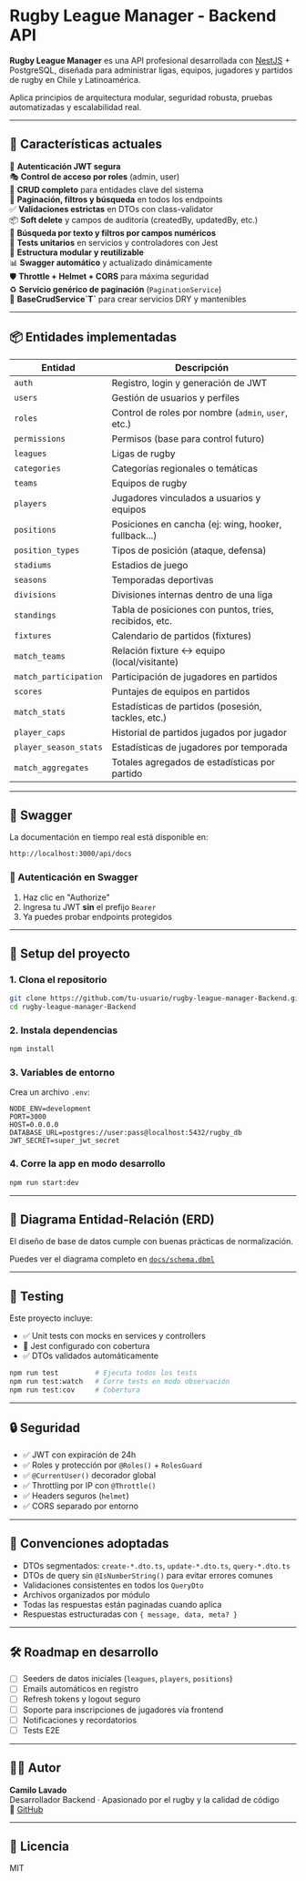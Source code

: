 # Rugby League Manager - Backend API

**Rugby League Manager** es una API profesional desarrollada con [NestJS](https://nestjs.com) + PostgreSQL, diseñada para administrar ligas, equipos, jugadores y partidos de rugby en Chile y Latinoamérica.

Aplica principios de arquitectura modular, seguridad robusta, pruebas automatizadas y escalabilidad real.

---

## 🧱 Características actuales

🔐 **Autenticación JWT segura**  
🎭 **Control de acceso por roles** (admin, user)  
📄 **CRUD completo** para entidades clave del sistema  
🧠 **Paginación, filtros y búsqueda** en todos los endpoints  
✅ **Validaciones estrictas** en DTOs con class-validator  
📦 **Soft delete** y campos de auditoría (createdBy, updatedBy, etc.)  
🔎 **Búsqueda por texto y filtros por campos numéricos**  
🧪 **Tests unitarios** en servicios y controladores con Jest  
🧱 **Estructura modular y reutilizable**  
📊 **Swagger automático** y actualizado dinámicamente  
🛡️ **Throttle + Helmet + CORS** para máxima seguridad  
♻️ **Servicio genérico de paginación** (`PaginationService`)  
🧰 **BaseCrudService\`T\`** para crear servicios DRY y mantenibles

---

## 📦 Entidades implementadas

| Entidad               | Descripción                                            |
| --------------------- | ------------------------------------------------------ |
| `auth`                | Registro, login y generación de JWT                    |
| `users`               | Gestión de usuarios y perfiles                         |
| `roles`               | Control de roles por nombre (`admin`, `user`, etc.)    |
| `permissions`         | Permisos (base para control futuro)                    |
| `leagues`             | Ligas de rugby                                         |
| `categories`          | Categorías regionales o temáticas                      |
| `teams`               | Equipos de rugby                                       |
| `players`             | Jugadores vinculados a usuarios y equipos              |
| `positions`           | Posiciones en cancha (ej: wing, hooker, fullback...)   |
| `position_types`      | Tipos de posición (ataque, defensa)                    |
| `stadiums`            | Estadios de juego                                      |
| `seasons`             | Temporadas deportivas                                  |
| `divisions`           | Divisiones internas dentro de una liga                 |
| `standings`           | Tabla de posiciones con puntos, tries, recibidos, etc. |
| `fixtures`            | Calendario de partidos (fixtures)                      |
| `match_teams`         | Relación fixture ↔ equipo (local/visitante)           |
| `match_participation` | Participación de jugadores en partidos                 |
| `scores`              | Puntajes de equipos en partidos                        |
| `match_stats`         | Estadísticas de partidos (posesión, tackles, etc.)     |
| `player_caps`         | Historial de partidos jugados por jugador              |
| `player_season_stats` | Estadísticas de jugadores por temporada                |
| `match_aggregates`    | Totales agregados de estadísticas por partido          |

---

## 📘 Swagger

La documentación en tiempo real está disponible en:

```bash
http://localhost:3000/api/docs
```

### 🔑 Autenticación en Swagger

1. Haz clic en "Authorize"
2. Ingresa tu JWT **sin** el prefijo `Bearer`
3. Ya puedes probar endpoints protegidos

---

## 🚀 Setup del proyecto

### 1. Clona el repositorio

```bash
git clone https://github.com/tu-usuario/rugby-league-manager-Backend.git
cd rugby-league-manager-Backend
```

### 2. Instala dependencias

```bash
npm install
```

### 3. Variables de entorno

Crea un archivo `.env`:

```env
NODE_ENV=development
PORT=3000
HOST=0.0.0.0
DATABASE_URL=postgres://user:pass@localhost:5432/rugby_db
JWT_SECRET=super_jwt_secret
```

### 4. Corre la app en modo desarrollo

```bash
npm run start:dev
```

---

## 🧩 Diagrama Entidad-Relación (ERD)

El diseño de base de datos cumple con buenas prácticas de normalización.

Puedes ver el diagrama completo en [`docs/schema.dbml`](./docs/database/schema.dbml)

---

## 🧪 Testing

Este proyecto incluye:

- ✅ Unit tests con mocks en services y controllers
- 🧪 Jest configurado con cobertura
- ✅ DTOs validados automáticamente

```bash
npm run test         # Ejecuta todos los tests
npm run test:watch   # Corre tests en modo observación
npm run test:cov     # Cobertura
```

---

## 🔒 Seguridad

- ✅ JWT con expiración de 24h
- ✅ Roles y protección por `@Roles()` + `RolesGuard`
- ✅ `@CurrentUser()` decorador global
- ✅ Throttling por IP con `@Throttle()`
- ✅ Headers seguros (`helmet`)
- ✅ CORS separado por entorno

---

## 🔄 Convenciones adoptadas

- DTOs segmentados: `create-*.dto.ts`, `update-*.dto.ts`, `query-*.dto.ts`
- DTOs de query sin `@IsNumberString()` para evitar errores comunes
- Validaciones consistentes en todos los `QueryDto`
- Archivos organizados por módulo
- Todas las respuestas están paginadas cuando aplica
- Respuestas estructuradas con `{ message, data, meta? }`

---

## 🛠️ Roadmap en desarrollo

- [ ] Seeders de datos iniciales (`leagues`, `players`, `positions`)
- [ ] Emails automáticos en registro
- [ ] Refresh tokens y logout seguro
- [ ] Soporte para inscripciones de jugadores vía frontend
- [ ] Notificaciones y recordatorios
- [ ] Tests E2E

---

## 👨‍💻 Autor

**Camilo Lavado**  
Desarrollador Backend · Apasionado por el rugby y la calidad de código  
🔗 [GitHub](https://github.com/camilo-lavado)

---

## 📄 Licencia

MIT
